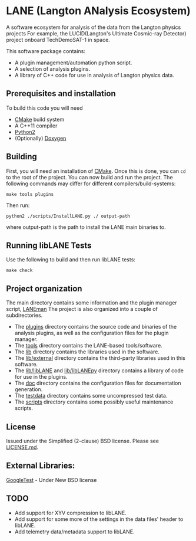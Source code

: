 # LANE (Langton ANalysis Ecosystem)
A software ecosystem for analysis of the data from the Langton physics projects 
For example, the LUCID(Langton's Ultimate Cosmic-ray Detector) project onboard TechDemoSAT-1 in space.

This software package contains:

* A plugin management/automation python script.
* A selection of analysis plugins.
* A library of C++ code for use in analysis of Langton physics data.


## Prerequisites and installation
To build this code you will need

* [CMake][] build system
* A C++11 compiler
* [Python2][]
* (Optionally) [Doxygen][]


## Building
First, you will need an installation of [CMake][].
Once this is done, you can `cd` to the root of
the project.
You can now build and run the project.
The following commands may differ for different compilers/build-systems:

```shell
make tools plugins
```

Then run:
```shell
python2 ./scripts/InstallLANE.py ./ output-path
```
where output-path is the path to install the LANE main binaries to.


## Running libLANE Tests
Use the following to build and then run libLANE tests:
```shell
make check
```


## Project organization
The main directory contains some information and the plugin manager script, 
[LANEman](LANEman.py)
The project is also organized into a couple of subdirectories.

* The [plugins](plugins) directory contains the source code and binaries of 
the analysis plugins, as well as the configuration files for the plugin 
manager.
* The [tools](tools) directory contains the LANE-based tools/software.
* The [lib](lib) directory contains the libraries used in the software.
* The [lib/external](lib/external) directory contains the third-party 
libraries used in this software.
* The [lib/libLANE](lib/libLANE) and [lib/libLANEpy](lib/libLANEpy) directory
contains a library of code for use in the plugins.
* The [doc](doc) directory contains the configuration files for documentation 
generation.
* The [testdata](testdata) directory contains some uncompressed test data.
* The [scripts](scripts) directory contains some possibly useful maintenance scripts.



## License
Issued under the Simplified (2-clause) BSD license.
Please see [LICENSE.md](LICENSE.md).


## External Libraries:

[GoogleTest][] - Under New BSD license


## TODO

* Add support for XYV compression to libLANE.
* Add support for some more of the settings in the data files' header to 
libLANE.
* Add telemetry data/metadata support to libLANE.


<!-- Links -->
[Doxygen]: http://www.doxygen.org
[CMake]: http://www.cmake.org
[GoogleTest]: https://code.google.com/p/googletest/
[Python2]: https://www.python.org/
